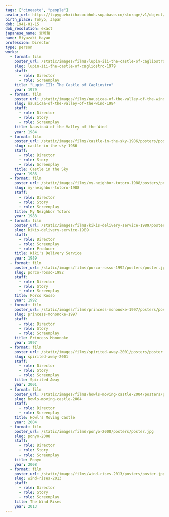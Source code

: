 ```yaml
---
tags: ["cineaste", "people"]
avatar_url: https://tcpyguvhxiihxcocbhoh.supabase.co/storage/v1/object/public/godzilla-cineaste-public/content/people/miyazaki-hayao/miyazaki-hayao.jpg
birth_place: Tokyo, Japan
dob: 1941-01-15
dob_resolution: exact
japanese_name: 宮崎駿
name: Miyazaki Hayao
profession: Director
type: person
works:
  - format: film
    poster_url: /static/images/films/lupin-iii-the-castle-of-cagliostro-1979/posters/poster.jpg
    slug: lupin-iii-the-castle-of-cagliostro-1979
    staff:
      - role: Director
      - role: Screenplay
    title: "Lupin III: The Castle of Cagliostro"
    year: 1979
  - format: film
    poster_url: /static/images/films/nausicaa-of-the-valley-of-the-wind-1984/posters/poster.jpg
    slug: nausicaa-of-the-valley-of-the-wind-1984
    staff:
      - role: Director
      - role: Story
      - role: Screenplay
    title: Nausicaä of the Valley of the Wind
    year: 1984
  - format: film
    poster_url: /static/images/films/castle-in-the-sky-1986/posters/poster.jpg
    slug: castle-in-the-sky-1986
    staff:
      - role: Director
      - role: Story
      - role: Screenplay
    title: Castle in the Sky
    year: 1986
  - format: film
    poster_url: /static/images/films/my-neighbor-totoro-1988/posters/poster.jpg
    slug: my-neighbor-totoro-1988
    staff:
      - role: Director
      - role: Story
      - role: Screenplay
    title: My Neighbor Totoro
    year: 1988
  - format: film
    poster_url: /static/images/films/kikis-delivery-service-1989/posters/poster.jpg
    slug: kikis-delivery-service-1989
    staff:
      - role: Director
      - role: Screenplay
      - role: Producer
    title: Kiki's Delivery Service
    year: 1989
  - format: film
    poster_url: /static/images/films/porco-rosso-1992/posters/poster.jpg
    slug: porco-rosso-1992
    staff:
      - role: Director
      - role: Story
      - role: Screenplay
    title: Porco Rosso
    year: 1992
  - format: film
    poster_url: /static/images/films/princess-mononoke-1997/posters/poster.jpg
    slug: princess-mononoke-1997
    staff:
      - role: Director
      - role: Story
      - role: Screenplay
    title: Princess Mononoke
    year: 1997
  - format: film
    poster_url: /static/images/films/spirited-away-2001/posters/poster.jpg
    slug: spirited-away-2001
    staff:
      - role: Director
      - role: Story
      - role: Screenplay
    title: Spirited Away
    year: 2001
  - format: film
    poster_url: /static/images/films/howls-moving-castle-2004/posters/poster.jpg
    slug: howls-moving-castle-2004
    staff:
      - role: Director
      - role: Screenplay
    title: Howl's Moving Castle
    year: 2004
  - format: film
    poster_url: /static/images/films/ponyo-2008/posters/poster.jpg
    slug: ponyo-2008
    staff:
      - role: Director
      - role: Story
      - role: Screenplay
    title: Ponyo
    year: 2008
  - format: film
    poster_url: /static/images/films/wind-rises-2013/posters/poster.jpg
    slug: wind-rises-2013
    staff:
      - role: Director
      - role: Story
      - role: Screenplay
    title: The Wind Rises
    year: 2013
---
```

